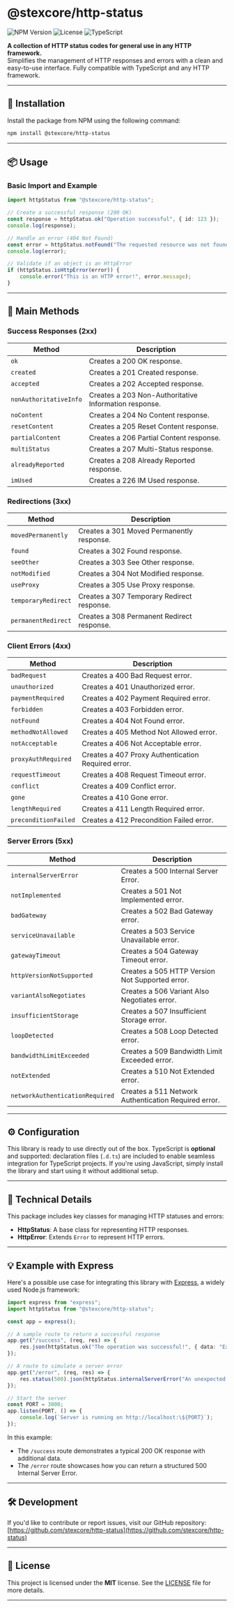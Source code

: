 
# @stexcore/http-status

![NPM Version](https://img.shields.io/npm/v/@stexcore/http-status?style=flat-square) ![License](https://img.shields.io/npm/l/@stexcore/http-status?style=flat-square) ![TypeScript](https://img.shields.io/badge/TypeScript-%5E5.8.2-blue?style=flat-square)

**A collection of HTTP status codes for general use in any HTTP framework.**  
Simplifies the management of HTTP responses and errors with a clean and easy-to-use interface. Fully compatible with TypeScript and any HTTP framework.

---

## 🚀 Installation

Install the package from NPM using the following command:

```bash
npm install @stexcore/http-status
```

---

## 📦 Usage

### Basic Import and Example

```typescript
import httpStatus from "@stexcore/http-status";

// Create a successful response (200 OK)
const response = httpStatus.ok("Operation successful", { id: 123 });
console.log(response);

// Handle an error (404 Not Found)
const error = httpStatus.notFound("The requested resource was not found");
console.log(error);

// Validate if an object is an HttpError
if (httpStatus.isHttpError(error)) {
    console.error("This is an HTTP error!", error.message);
}
```

---

## 🌟 Main Methods

### **Success Responses (2xx)**

| Method                   | Description                                                         |
|--------------------------|---------------------------------------------------------------------|
| `ok`                    | Creates a 200 OK response.                                         |
| `created`               | Creates a 201 Created response.                                    |
| `accepted`              | Creates a 202 Accepted response.                                   |
| `nonAuthoritativeInfo`  | Creates a 203 Non-Authoritative Information response.              |
| `noContent`             | Creates a 204 No Content response.                                 |
| `resetContent`          | Creates a 205 Reset Content response.                              |
| `partialContent`        | Creates a 206 Partial Content response.                            |
| `multiStatus`           | Creates a 207 Multi-Status response.                               |
| `alreadyReported`       | Creates a 208 Already Reported response.                           |
| `imUsed`                | Creates a 226 IM Used response.                                    |

### **Redirections (3xx)**

| Method                   | Description                                                         |
|--------------------------|---------------------------------------------------------------------|
| `movedPermanently`       | Creates a 301 Moved Permanently response.                         |
| `found`                 | Creates a 302 Found response.                                      |
| `seeOther`              | Creates a 303 See Other response.                                  |
| `notModified`           | Creates a 304 Not Modified response.                               |
| `useProxy`              | Creates a 305 Use Proxy response.                                  |
| `temporaryRedirect`     | Creates a 307 Temporary Redirect response.                        |
| `permanentRedirect`     | Creates a 308 Permanent Redirect response.                        |

### **Client Errors (4xx)**

| Method                   | Description                                                         |
|--------------------------|---------------------------------------------------------------------|
| `badRequest`            | Creates a 400 Bad Request error.                                   |
| `unauthorized`          | Creates a 401 Unauthorized error.                                 |
| `paymentRequired`       | Creates a 402 Payment Required error.                             |
| `forbidden`             | Creates a 403 Forbidden error.                                    |
| `notFound`              | Creates a 404 Not Found error.                                    |
| `methodNotAllowed`      | Creates a 405 Method Not Allowed error.                           |
| `notAcceptable`         | Creates a 406 Not Acceptable error.                               |
| `proxyAuthRequired`     | Creates a 407 Proxy Authentication Required error.                |
| `requestTimeout`        | Creates a 408 Request Timeout error.                              |
| `conflict`              | Creates a 409 Conflict error.                                     |
| `gone`                  | Creates a 410 Gone error.                                         |
| `lengthRequired`        | Creates a 411 Length Required error.                              |
| `preconditionFailed`    | Creates a 412 Precondition Failed error.                          |

### **Server Errors (5xx)**

| Method                   | Description                                                         |
|--------------------------|---------------------------------------------------------------------|
| `internalServerError`    | Creates a 500 Internal Server Error.                              |
| `notImplemented`         | Creates a 501 Not Implemented error.                              |
| `badGateway`             | Creates a 502 Bad Gateway error.                                  |
| `serviceUnavailable`     | Creates a 503 Service Unavailable error.                          |
| `gatewayTimeout`         | Creates a 504 Gateway Timeout error.                              |
| `httpVersionNotSupported`| Creates a 505 HTTP Version Not Supported error.                   |
| `variantAlsoNegotiates`  | Creates a 506 Variant Also Negotiates error.                      |
| `insufficientStorage`    | Creates a 507 Insufficient Storage error.                         |
| `loopDetected`           | Creates a 508 Loop Detected error.                                |
| `bandwidthLimitExceeded` | Creates a 509 Bandwidth Limit Exceeded error.                     |
| `notExtended`            | Creates a 510 Not Extended error.                                 |
| `networkAuthenticationRequired` | Creates a 511 Network Authentication Required error.       |

---

## ⚙️ Configuration

This library is ready to use directly out of the box. TypeScript is **optional** and supported: declaration files (`.d.ts`) are included to enable seamless integration for TypeScript projects. If you're using JavaScript, simply install the library and start using it without additional setup.

---

## 📖 Technical Details

This package includes key classes for managing HTTP statuses and errors:

- **HttpStatus**: A base class for representing HTTP responses.
- **HttpError**: Extends `Error` to represent HTTP errors.

---

## 💡 Example with Express

Here's a possible use case for integrating this library with [Express](https://expressjs.com/), a widely used Node.js framework:

```typescript
import express from "express";
import httpStatus from "@stexcore/http-status";

const app = express();

// A sample route to return a successful response
app.get("/success", (req, res) => {
    res.json(httpStatus.ok("The operation was successful!", { data: "Example data" }));
});

// A route to simulate a server error
app.get("/error", (req, res) => {
    res.status(500).json(httpStatus.internalServerError("An unexpected error occurred.", { traceId: "123-abc" }));
});

// Start the server
const PORT = 3000;
app.listen(PORT, () => {
    console.log(`Server is running on http://localhost:\${PORT}`);
});
```

In this example:
- The `/success` route demonstrates a typical 200 OK response with additional data.
- The `/error` route showcases how you can return a structured 500 Internal Server Error.

---

## 🛠️ Development

If you'd like to contribute or report issues, visit our GitHub repository:  
[https://github.com/stexcore/http-status](https://github.com/stexcore/http-status)

---

## 📝 License

This project is licensed under the **MIT** license. See the [LICENSE](https://github.com/stexcore/http-status/blob/main/LICENSE) file for more details.

---